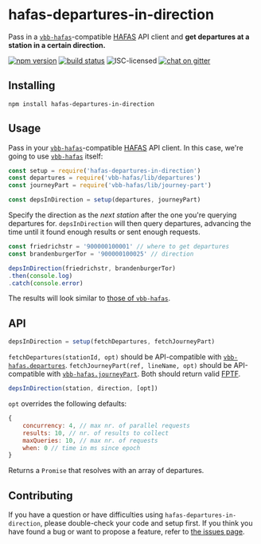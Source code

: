 # hafas-departures-in-direction

Pass in a [`vbb-hafas`](https://github.com/derhuerst/vbb-hafas#vbb-hafas)-compatible [HAFAS](https://de.wikipedia.org/wiki/HAFAS) API client and **get departures at a station in a certain direction.**

[![npm version](https://img.shields.io/npm/v/hafas-departures-in-direction.svg)](https://www.npmjs.com/package/hafas-departures-in-direction)
[![build status](https://img.shields.io/travis/derhuerst/hafas-departures-in-direction.svg)](https://travis-ci.org/derhuerst/hafas-departures-in-direction)
![ISC-licensed](https://img.shields.io/github/license/derhuerst/hafas-departures-in-direction.svg)
[![chat on gitter](https://badges.gitter.im/derhuerst.svg)](https://gitter.im/derhuerst)


## Installing

```shell
npm install hafas-departures-in-direction
```


## Usage

Pass in your [`vbb-hafas`](https://github.com/derhuerst/vbb-hafas#vbb-hafas)-compatible [HAFAS](https://de.wikipedia.org/wiki/HAFAS) API client. In this case, we're going to use [`vbb-hafas`](https://github.com/derhuerst/vbb-hafas#vbb-hafas) itself:

```js
const setup = require('hafas-departures-in-direction')
const departures = require('vbb-hafas/lib/departures')
const journeyPart = require('vbb-hafas/lib/journey-part')

const depsInDirection = setup(departures, journeyPart)
```

Specify the direction as the *next station* after the one you're querying departures for. `depsInDirection` will then query departures, advancing the time until it found enough results or sent enough requests.

```js
const friedrichstr = '900000100001' // where to get departures
const brandenburgerTor = '900000100025' // direction

depsInDirection(friedrichstr, brandenburgerTor)
.then(console.log)
.catch(console.error)
```

The results will look similar to [those of `vbb-hafas`](https://github.com/derhuerst/vbb-hafas/blob/master/docs/departures.md#response).

## API

```js
depsInDirection = setup(fetchDepartures, fetchJourneyPart)
```

`fetchDepartures(stationId, opt)` should be API-compatible with [`vbb-hafas.departures`](https://github.com/derhuerst/vbb-hafas/blob/master/docs/departures.md). `fetchJourneyPart(ref, lineName, opt)` should be API-compatible with [`vbb-hafas.journeyPart`](https://github.com/derhuerst/vbb-hafas/blob/master/docs/journey-part.md). Both should return valid [FPTF](https://github.com/public-transport/friendly-public-transport-format).

```js
depsInDirection(station, direction, [opt])
```

`opt` overrides the following defaults:

```js
{
	concurrency: 4, // max nr. of parallel requests
	results: 10, // nr. of results to collect
	maxQueries: 10, // max nr. of requests
	when: 0 // time in ms since epoch
}
```

Returns a `Promise` that resolves with an array of departures.


## Contributing

If you have a question or have difficulties using `hafas-departures-in-direction`, please double-check your code and setup first. If you think you have found a bug or want to propose a feature, refer to [the issues page](https://github.com/derhuerst/hafas-departures-in-direction/issues).
